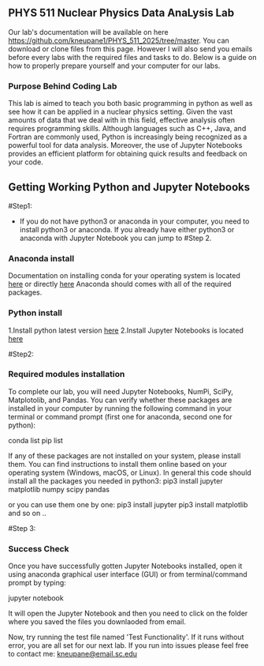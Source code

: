 ## PHYS 511 Nuclear Physics Data AnaLysis Lab

Our lab's documentation will be available on here https://github.com/kneupane1/PHYS_511_2025/tree/master. You can download or clone files from this page. However I will also send you emails before every labs with the required files and tasks to do. Below is a guide on how to properly prepare yourself and your computer for our labs.

### Purpose Behind Coding Lab

This lab is aimed to teach you both basic programming in python as well as see how it can be applied in a nuclear physics setting. Given the vast amounts of data that we deal with in this field, effective analysis often requires programming skills. Although languages such as C++, Java, and Fortran are commonly used, Python is increasingly being recognized as a powerful tool for data analysis. Moreover, the use of Jupyter Notebooks provides an efficient platform for obtaining quick results and feedback on your code.

## Getting Working Python and Jupyter Notebooks

#Step1:

- If you do not have python3 or anaconda in your computer, you need to install python3 or anaconda. If you already have either python3 or anaconda with Jupyter Notebook you can jump to #Step 2.

### Anaconda install

Documentation on installing conda for your operating system is located [here](https://conda.io/projects/conda/en/latest/user-guide/install/index.html) or directly [here](https://www.anaconda.com/products/distribution)
Anaconda should comes with all of the required packages.

### Python install

1.Install python latest version [here](https://www.python.org/downloads/)
2.Install Jupyter Notebooks is located [here](https://jupyter.org/install)

#Step2:

### Required modules installation

To complete our lab, you will need Jupyter Notebooks, NumPi, SciPy, Matplotolib, and Pandas. You can verify whether these packages are installed in your computer by running the following command in your terminal or command prompt (first one for anaconda, second one for python):

conda list
pip list

If any of these packages are not installed on your system, please install them. You can find instructions to install them online based on your operating system (Windows, macOS, or Linux).
In general this code should install all the packages you needed in python3:
pip3 install jupyter matplotlib numpy scipy pandas

or you can use them one by one:
pip3 install jupyter
pip3 install matplotlib
and so on ..

#Step 3:

### Success Check

Once you have successfully gotten Jupyter Notebooks installed, open it using anaconda graphical user interface (GUI) or from terminal/command prompt by typing:

jupyter notebook

It will open the Jupyter Notebook and then you need to click on the folder where you saved the files you downlaoded from email.

Now, try running the test file named 'Test Functionality'. If it runs without error, you are all set for our next lab.
If you run into issues please feel free to contact me: kneupane@email.sc.edu
